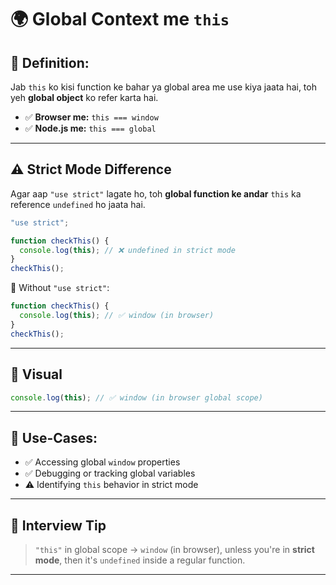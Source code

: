 # 🌍 Global Context me `this`

## 🔹 Definition:
Jab `this` ko kisi function ke bahar ya global area me use kiya jaata hai, toh yeh **global object** ko refer karta hai.

- ✅ **Browser me:** `this === window`
- ✅ **Node.js me:** `this === global`

---

## ⚠️ Strict Mode Difference

Agar aap `"use strict"` lagate ho, toh **global function ke andar** `this` ka reference `undefined` ho jaata hai.

```js
"use strict";

function checkThis() {
  console.log(this); // ❌ undefined in strict mode
}
checkThis();
```

📌 Without `"use strict"`:

```js
function checkThis() {
  console.log(this); // ✅ window (in browser)
}
checkThis();
```

---

## 🧠 Visual

```js
console.log(this); // ✅ window (in browser global scope)
```

---

## 📌 Use-Cases:

- ✅ Accessing global `window` properties  
- ✅ Debugging or tracking global variables  
- ⚠️ Identifying `this` behavior in strict mode  

---

## 💬 Interview Tip

> `"this"` in global scope → `window` (in browser), unless you're in **strict mode**, then it's `undefined` inside a regular function.

---

